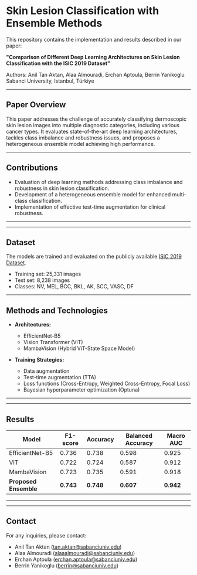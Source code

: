 # Skin Lesion Classification with Ensemble Methods

This repository contains the implementation and results described in our paper:

**"Comparison of Different Deep Learning Architectures on Skin Lesion Classification with the ISIC 2019 Dataset"**

Authors: Anil Tan Aktan, Alaa Almouradi, Erchan Aptoula, Berrin Yanikoglu
Sabanci University, Istanbul, Türkiye

---

## Paper Overview

This paper addresses the challenge of accurately classifying dermoscopic skin lesion images into multiple diagnostic categories, including various cancer types. It evaluates state-of-the-art deep learning architectures, tackles class imbalance and robustness issues, and proposes a heterogeneous ensemble model achieving high performance.

---

## Contributions

* Evaluation of deep learning methods addressing class imbalance and robustness in skin lesion classification.
* Development of a heterogeneous ensemble model for enhanced multi-class classification.
* Implementation of effective test-time augmentation for clinical robustness.

---

---

## Dataset

The models are trained and evaluated on the publicly available [ISIC 2019 Dataset](https://challenge.isic-archive.com/data/).

* Training set: 25,331 images
* Test set: 8,238 images
* Classes: NV, MEL, BCC, BKL, AK, SCC, VASC, DF

---

## Methods and Technologies

* **Architectures:**

  * EfficientNet-B5
  * Vision Transformer (ViT)
  * MambaVision (Hybrid ViT-State Space Model)
* **Training Strategies:**

  * Data augmentation
  * Test-time augmentation (TTA)
  * Loss functions (Cross-Entropy, Weighted Cross-Entropy, Focal Loss)
  * Bayesian hyperparameter optimization (Optuna)

---

---

## Results

| Model                 | F1-score  | Accuracy  | Balanced Accuracy | Macro AUC |
| --------------------- | --------- | --------- | ----------------- | --------- |
| EfficientNet-B5       | 0.736     | 0.738     | 0.598             | 0.925     |
| ViT                   | 0.722     | 0.724     | 0.587             | 0.912     |
| MambaVision           | 0.723     | 0.735     | 0.591             | 0.918     |
| **Proposed Ensemble** | **0.743** | **0.748** | **0.607**         | **0.942** |

---


---

## Contact

For any inquiries, please contact:

* Anil Tan Aktan ([tan.aktan@sabanciuniv.edu](mailto:tan.aktan@sabanciuniv.edu))
* Alaa Almouradi ([alaaalmouradi@sabanciuniv.edu](mailto:alaaalmouradi@sabanciuniv.edu))
* Erchan Aptoula ([erchan.aptoula@sabanciuniv.edu](mailto:erchan.aptoula@sabanciuniv.edu))
* Berrin Yanikoglu ([berrin@sabanciuniv.edu](mailto:berrin@sabanciuniv.edu))
